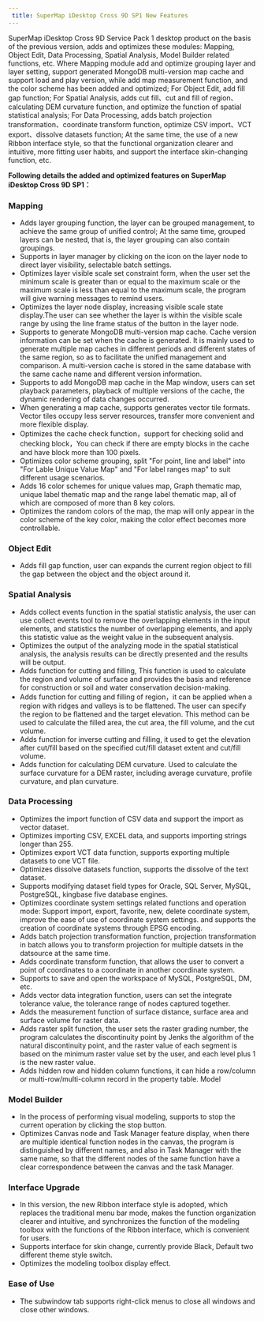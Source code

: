 ```yaml
---
 title: SuperMap iDesktop Cross 9D SP1 New Features
---
```



SuperMap iDesktop Cross 9D Service Pack 1 desktop product on the basis of the previous version, adds and optimizes these modules: Mapping, Object Edit, Data Processing, Spatial Analysis, Model Builder related functions, etc. Where Mapping module add and optimize grouping layer and layer setting, support generated MongoDB multi-version map cache and support load and play version, while add map measurement function, and the color scheme has been added and optimized; For Object Edit, add fill gap function; For Spatial Analysis, adds cut fill、cut and fill of region、calculating DEM curvature function, and optimize the function of spatial statistical analysis; For Data Processing, adds batch projection transformation、coordinate transform function, optimize CSV import、VCT export、dissolve datasets function; At the same time, the use of a new Ribbon interface style, so that the functional organization clearer and intuitive, more fitting user habits, and support the interface skin-changing function, etc.

**Following details the added and optimized features on SuperMap iDesktop Cross 9D SP1：**

### Mapping

-   Adds layer grouping function, the layer can be grouped management, to achieve the same group of unified control; At the same time, grouped layers can be nested, that is, the layer grouping can also contain groupings.
-   Supports in layer manager by clicking on the icon on the layer node to direct layer visibility, selectable batch settings.
-   Optimizes layer visible scale set constraint form, when the user set the minimum scale is greater than or equal to the maximum scale or the maximum scale is less than equal to the maximum scale, the program will give warning messages to remind users.
-   Optimizes the layer node display, increasing visible scale state display.The user can see whether the layer is within the visible scale range by using the line frame status of the button in the layer node.
-   Supports to generate MongoDB multi-version map cache. Cache version information can be set when the cache is generated. It is mainly used to generate multiple map caches in different periods and different states of the same region, so as to facilitate the unified management and comparison. A multi-version cache is stored in the same database with the same cache name and different version information.
-   Supports to add MongoDB map cache in the Map window, users can set playback parameters, playback of multiple versions of the cache, the dynamic rendering of data changes occurred.
-   When generating a map cache, supports generates vector tile formats. Vector tiles occupy less server resources, transfer more convenient and more flexible display.
-   Optimizes the cache check function，support for checking solid and checking block，You can check if there are empty blocks in the cache and have block more than 100 pixels. 
-   Optimizes color scheme grouping, split "For point, line and label" into "For Lable Unique Value Map" and "For label ranges map" to suit different usage scenarios.
-   Adds 16 color schemes for unique values map, Graph thematic map, unique label thematic map and the range label thematic map, all of which are composed of more than 8 key colors.
-   Optimizes the random colors of the map, the map will only appear in the color scheme of the key color, making the color effect becomes more controllable.


### Object Edit

-   Adds fill gap function, user can expands the current region object to fill the gap between the object and the object around it.

### Spatial Analysis

-   Adds collect events function in the spatial statistic analysis, the user can use collect events tool to remove the overlapping elements in the input elements, and statistics the number of overlapping elements, and apply this statistic value as the weight value in the subsequent analysis.
-   Optimizes the output of the analyzing mode in the spatial statistical analysis, the analysis results can be directly presented and the results will be output.
-   Adds function for cutting and filling, This function is used to calculate the region and volume of surface and provides the basis and reference for construction or soil and water conservation decision-making. 
-   Adds function for cutting and filling of region，it can be applied when a region with ridges and valleys is to be flattened. The user can specify the region to be flattened and the target elevation. This method can be used to calculate the filled area, the cut area, the fill volume, and the cut volume. 
-   Adds function for inverse cutting and filling, it used to get the elevation after cut/fill based on the specified cut/fill dataset extent and cut/fill volume. 
-   Adds function for calculating DEM curvature. Used to calculate the surface curvature for a DEM raster, including average curvature, profile curvature, and plan curvature.

### Data Processing

-   Optimizes the import function of CSV data and support the import as vector dataset. 
-   Optimizes importing CSV, EXCEL data, and supports importing strings longer than 255.
-   Optimizes export VCT data function, supports exporting multiple datasets to one VCT file.
-   Optimizes dissolve datasets function, supports the dissolve of the text dataset.
-   Supports modifying dataset field types for Oracle, SQL Server, MySQL, PostgreSQL, kingbase five database engines.
-   Optimizes coordinate system settings related functions and operation mode: Support import, export, favorite, new, delete coordinate system, improve the ease of use of coordinate system settings. and supports the creation of coordinate systems through EPSG encoding.
-   Adds batch projection transformation function, projection transformation in batch allows you to transform projection for multiple datsets in the datsource at the same time. 
-   Adds coordinate transform function, that allows the user to convert a point of coordinates to a coordinate in another coordinate system.
-   Supports to save and open the workspace of MySQL, PostgreSQL, DM, etc.
-   Adds vector data integration function, users can set the integrate tolerance value, the tolerance range of nodes captured together.
-   Adds the measurement function of surface distance, surface area and surface volume for raster data.
-   Adds raster split function, the user sets the raster grading number, the program calculates the discontinuity point by Jenks the algorithm of the natural discontinuity point, and the raster value of each segment is based on the minimum raster value set by the user, and each level plus 1 is the new raster value.
-   Adds hidden row and hidden column functions, it can hide a row/column or multi-row/multi-column record in the property table.
Model

###  Model Builder

-   In the process of performing visual modeling, supports to stop the current operation by clicking the stop button.
-   Optimizes Canvas node and Task Manager feature display, when there are multiple identical function nodes in the canvas, the program is distinguished by different names, and also in Task Manager with the same name, so that the different nodes of the same function have a clear correspondence between the canvas and the task Manager.


### Interface Upgrade

-  In this version, the new Ribbon interface style is adopted, which replaces the traditional menu bar mode, makes the function organization clearer and intuitive, and synchronizes the function of the modeling toolbox with the functions of the Ribbon interface, which is convenient for users.
-  Supports interface for skin change, currently provide Black, Default two different theme style switch. 
-  Optimizes the modeling toolbox display effect.


### Ease of Use

-   The subwindow tab supports right-click menus to close all windows and close other windows.


